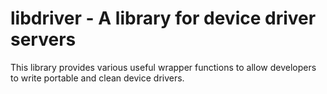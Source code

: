 libdriver - A library for device driver servers
===============================================

This library provides various useful wrapper functions to allow developers to
write portable and clean device drivers.
